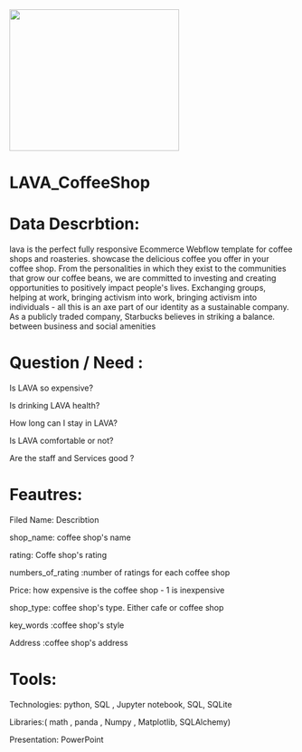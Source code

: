 <img src="https://github.com/talbaiz/LAVA_CoffeeShop/blob/main/LAVACafeLogo.jpeg" width="300" height="250" />

# LAVA_CoffeeShop

# Data Descrbtion:
lava is the perfect fully responsive Ecommerce Webflow template for coffee shops and roasteries. showcase the delicious coffee you offer in your coffee shop.
From the personalities in which they exist to the communities that grow our coffee beans, we are committed to investing and creating opportunities to positively impact people's lives. Exchanging groups, helping at work, bringing activism into work, bringing activism into individuals - all this is an axe part of our identity as a sustainable company. As a publicly traded company, Starbucks believes in striking a balance. between business and social amenities

# Question / Need :

Is LAVA so expensive?

Is drinking LAVA health?

How long can I stay in LAVA?

Is LAVA comfortable or not?

Are the staff and Services good ?


# Feautres:

Filed Name: Describtion

shop_name: coffee shop's name 

rating: Coffe shop's rating

numbers_of_rating :number of ratings for each coffee shop

Price: how expensive is the coffee shop - 1 is inexpensive
 
shop_type: coffee shop's type. Either cafe or coffee shop

key_words :coffee shop's style

Address	:coffee shop's address



# Tools:

Technologies: python, SQL , Jupyter notebook, SQL, SQLite 

Libraries:( math , panda , Numpy , Matplotlib, SQLAlchemy) 

Presentation: PowerPoint

